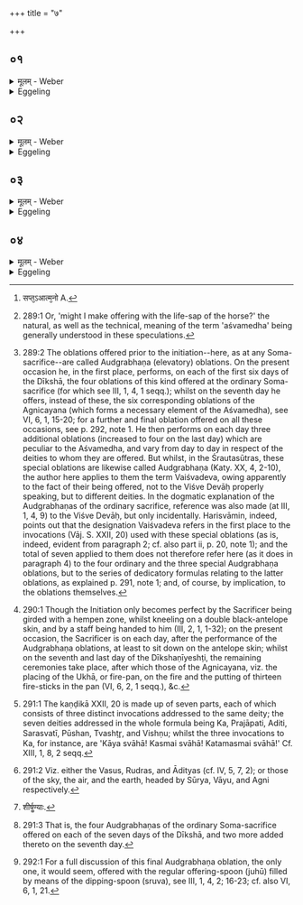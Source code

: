+++
title = "७"

+++






##  ०१
<details><summary>मूलम् - Weber</summary>

प्रजा᳘पतिरकामयत॥  
अश्वमेधे᳘न यजेये᳘तिॗ सोऽश्राम्यत्स त᳘पोऽतप्यत त᳘स्य श्रान्त᳘स्य तप्त᳘स्य सप्तॗधात्म᳘नो [^wbr_1] देव᳘ता अ᳘पाक्रामन्त्सा᳘ दीॗक्षाभवत्स᳘ एता᳘नि वैश्वदेवा᳘न्यपश्यत्ता᳘न्यजुहोत्तैर्वै स᳘ दीक्षाम᳘वारुन्द्ध य᳘द्वैश्वदेवा᳘नि जुहो᳘ति दीक्षा᳘मेव तैर्य᳘जमानो᳘ऽवरुन्द्धेऽन्वहं᳘ जुहोत्यन्वह᳘मेव᳘ दीक्षाम᳘वरुन्द्धे सप्त᳘ जुहोति सप्त वै ता᳘ देव᳘ता अ᳘पाक्रामंस्ता᳘भिरेॗवास्मै दीक्षाम᳘वरुन्द्धे॥  

[^wbr_1]: सप्त᳘ऽआत्म᳘नो A.
</details>

<details><summary>Eggeling</summary>

1. Prajāpati desired, 'Might I perform a horse-sacrifice [^egg_726]?' He toiled and practised fervid devotion. From the body of him, when wearied and heated, the deities departed in a sevenfold way: therefrom the Dīkshā (initiation) was produced. He perceived those Vaiśvadeva [^egg_727] (oblations). He offered

[^egg_726]: 289:1 Or, 'might I make offering with the life-sap of the horse?' the natural, as well as the technical, meaning of the term 'aśvamedha' being generally understood in these speculations.

[^egg_727]: 289:2 The oblations offered prior to the initiation--here, as at any Soma-sacrifice--are called Audgrabhaṇa (elevatory) oblations. On the present occasion he, in the first place, performs, on each of the first six days of the Dīkshā, the four oblations of this kind offered at the ordinary Soma-sacrifice (for which see III, 1, 4, 1 seqq.); whilst on the seventh day he offers, instead of these, the six corresponding oblations of the Agnicayana (which forms a necessary element of the Aśvamedha), see VI, 6, 1, 15-20; for a further and final oblation offered on all these occasions, see p. 292, note 1. He then performs on each day three additional oblations  (increased to four on the last day) which are peculiar to the Aśvamedha, and vary from day to day in respect of the deities to whom they are offered. But whilst, in the Śrautasūtras, these special oblations are likewise called Audgrabhaṇa (Katy. XX, 4, 2-10), the author here applies to them the term Vaiśvadeva, owing apparently to the fact of their being offered, not to the Viśve Devāḥ properly speaking, but to different deities. In the dogmatic explanation of the Audgrabhaṇas of the ordinary sacrifice, reference was also made (at III, 1, 4, 9) to the Viśve Devāḥ, but only incidentally. Harisvāmin, indeed, points out that the designation Vaiśvadeva refers in the first place to the invocations (Vāj. S. XXII, 20) used with these special oblations (as is, indeed, evident from paragraph 2; cf. also part ii, p. 20, note 1); and the total of seven applied to them does not therefore refer here (as it does in paragraph 4) to the four ordinary and the three special Audgrabhaṇa oblations, but to the series of dedicatory formulas relating to the latter oblations, as explained p. 291, note 1; and, of course, by implication, to the oblations themselves.

them, and by means of them he gained the Dīkshā: and when the Sacrificer offers the Vaiśvadeva (oblations) it is the Dīkshā he thereby gains. Day after day he offers them: day after day he thus gains the Dīkshā [^egg_728]. Seven of them he offers; for seven were those deities that departed (from Prajāpati); it is by means of them that he (the priest) gains the Dīkshā for him.

[^egg_728]: 290:1 Though the Initiation only becomes perfect by the Sacrificer being girded with a hempen zone, whilst kneeling on a double black-antelope skin, and by a staff being handed to him (III, 2, 1, 1-32); on the present occasion, the Sacrificer is on each day, after the performance of the Audgrabhaṇa oblations, at least to sit down on the antelope skin; whilst on the seventh and last day of the Dīkshaṇīyeshṭi, the remaining ceremonies take place, after which those of the Agnicayana, viz. the placing of the Ukhā, or fire-pan, on the fire and the putting of thirteen fire-sticks in the pan (VI, 6, 2, 1 seqq.), &c.
</details>


##  ०२
<details><summary>मूलम् - Weber</summary>

अ᳘प वा᳘ एते᳘भ्यः प्राणाः᳘ क्रामन्ति॥  
ये᳘ दीक्षा᳘मतिरेच᳘यन्ति सप्ताहम् प्र᳘चरन्ति सप्त वै᳘ शीर्षॗण्याः प्राणाः᳘ प्राणा᳘ दीक्षा᳘ प्राणै᳘रेॗवास्मै प्राणा᳘न्दीक्षाम᳘वरुन्द्धे त्रेधा᳘ विभ᳘ज्य देव᳘तां जुहोतिॗ त्र्यावृतो वै᳘ देवाॗस्त्र्यावृत इमे᳘ लोका ऋ᳘द्ध्यामेव᳘ वीर्य᳘ एषु᳘ लोके᳘षु प्र᳘तितिष्ठति॥
</details>

<details><summary>Eggeling</summary>

2. But, indeed, the vital airs depart from those who exceed (the duration of) the Dīkshā. For

seven days they observe it; for there are seven (outlets of) vital airs in the head, and the Dīkshā is the vital airs: it is by means of the vital airs he gains the Dīkshā, the vital airs, for him. He makes offering by dividing (each) deity into three parts [^egg_729]; for the gods are of three orders [^egg_730], and of three orders are these worlds: he thus establishes himself in these worlds in prosperity and vital power.

[^egg_729]: 291:1 The kaṇḍikā XXII, 20 is made up of seven parts, each of which consists of three distinct invocations addressed to the same deity; the seven deities addressed in the whole formula being Ka, Prajāpati, Aditi, Sarasvatī, Pūshan, Tvashṭr̥, and Vishṇu; whilst the three invocations to Ka, for instance, are 'Kāya svāhā! Kasmai svāhā! Katamasmai svāhā!' Cf. XIII, 1, 8, 2 seqq.

[^egg_730]: 291:2 Viz. either the Vasus, Rudras, and Ādityas (cf. IV, 5, 7, 2); or those of the sky, the air, and the earth, headed by Sūrya, Vāyu, and Agni respectively.
</details>


##  ०३
<details><summary>मूलम् - Weber</summary>

ए᳘कविंशतिः स᳘म्पद्यन्ते॥  
द्वा᳘दश मा᳘साः प᳘ञ्चर्त᳘वस्त्र᳘य इमे᳘ लोका᳘ असा᳘वादित्य᳘ एकविंशस्तद्दै᳘वं क्षत्रᳫं सा श्रीस्तदा᳘धिपत्यं त᳘द्ब्रध्न᳘स्य विष्ट᳘पं तत्स्वा᳘राज्यमश्नुते॥
</details>

<details><summary>Eggeling</summary>

3. They amount to one and twenty (single invocations and oblations),--there are twelve months, five seasons, these three worlds, and yonder sun as the twenty-first,--that is the divine ruling-power, that is the glory: that supreme lordship, that summit of the fallow one (the Sun), that realm of light he attains.
</details>


##  ०४
<details><summary>मूलम् - Weber</summary>

त्रिंश᳘तमौद्ग्रभणा᳘नि जुहोति॥  
त्रिंश᳘दक्षरा विरा᳘ड्विरा᳘डु कृत्स्नम᳘न्नं कृत्स्न᳘स्यैॗवान्ना᳘द्यस्या᳘वरुद्ध्यै चत्वा᳘र्यौद्ग्रभणा᳘नि जुहोति त्री᳘णि वैश्वदेवा᳘नि सप्त स᳘म्पद्यन्ते सप्त वै᳘ शीर्ष᳘ण्याः [^wbr_2] प्राणाः᳘ प्राणा᳘ प्राणै᳘रेॗवास्मै प्राणा᳘न्दीक्षाम᳘वरुन्द्धे पूर्णाहुति᳘मुत्तमां᳘ जुहोति प्रत्यु᳘त्तब्ध्यै सयुक्त्वा᳘य॥  

[^wbr_2]: शीर्षॗण्याः.
</details>
<details><summary>Eggeling</summary>

4. Thirty Audgrabhaṇas [^egg_731] he offers,--of thirty syllables the Virāj (metre) consists, and the Virāj means all food: thus (he offers) for the obtainment of all food. Four Audgrabhaṇas he offers (on each day), and three Vaiśvadevas;--they amount to seven; for there are seven vital airs of the head, and the Dīkshā is the vital airs: by means of the vital airs he thus gains the Dīkshā, the vital airs,

[^egg_731]: 291:3 That is, the four Audgrabhaṇas of the ordinary Soma-sacrifice offered on each of the seven days of the Dīkshā, and two more added thereto on the seventh day.

for him. A full (-spoon)-oblation [^egg_732] he offers last for the sake of invigoration and union.

[^egg_732]: 292:1 For a full discussion of this final Audgrabhaṇa oblation, the only one, it would seem, offered with the regular offering-spoon (juhū) filled by means of the dipping-spoon (sruva), see III, 1, 4, 2; 16-23; cf. also VI, 6, 1, 21.
</details>


